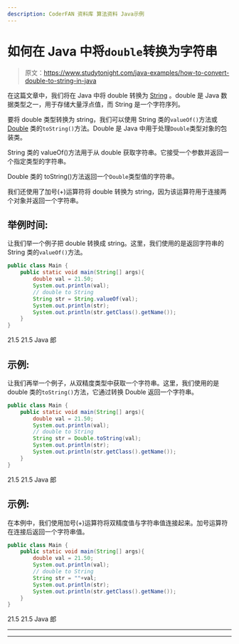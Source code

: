 ```yaml
---
description: CoderFAN 资料库 算法资料 Java示例
---
```


# 如何在 Java 中将`double`转换为字符串

> 原文：<https://www.studytonight.com/java-examples/how-to-convert-double-to-string-in-java>

在这篇文章中，我们将在 Java 中将 double 转换为 [String](https://www.studytonight.com/java/string-handling-in-java.php) 。double 是 Java 数据类型之一，用于存储大量浮点值，而 String 是一个字符序列。

要将 double 类型转换为 string，我们可以使用 String 类的`valueOf()`方法或 [Double](https://www.studytonight.com/java/double-class.php) 类的`toString()`方法。Double 是 Java 中用于处理`Double`类型对象的包装类。

String 类的 valueOf()方法用于从 double 获取字符串。它接受一个参数并返回一个指定类型的字符串。

Double 类的 toString()方法返回一个`Double`类型值的字符串。

我们还使用了加号(+)运算符将 double 转换为 string，因为该运算符用于连接两个对象并返回一个字符串。

## 举例时间:

让我们举一个例子把 double 转换成 string。这里，我们使用的是返回字符串的 String 类的`valueOf()`方法。

```java
public class Main {
	public static void main(String[] args){
		double val = 21.50;
		System.out.println(val);
		// double to String
		String str = String.valueOf(val);
		System.out.println(str);
		System.out.println(str.getClass().getName());
	}
}
```

21.5
21.5
Java 郎

## 示例:

让我们再举一个例子，从双精度类型中获取一个字符串。这里，我们使用的是 double 类的`toString()`方法，它通过转换 Double 返回一个字符串。

```java
public class Main {
	public static void main(String[] args){
		double val = 21.50;
		System.out.println(val);
		// double to String
		String str = Double.toString(val);
		System.out.println(str);
		System.out.println(str.getClass().getName());
	}
}
```

21.5
21.5
Java 郎

## 示例:

在本例中，我们使用加号(+)运算符将双精度值与字符串值连接起来。加号运算符在连接后返回一个字符串值。

```java
public class Main {
	public static void main(String[] args){
		double val = 21.50;
		System.out.println(val);
		// double to String
		String str = ""+val;
		System.out.println(str);
		System.out.println(str.getClass().getName());
	}
}
```

21.5
21.5
Java 郎

* * *

* * *